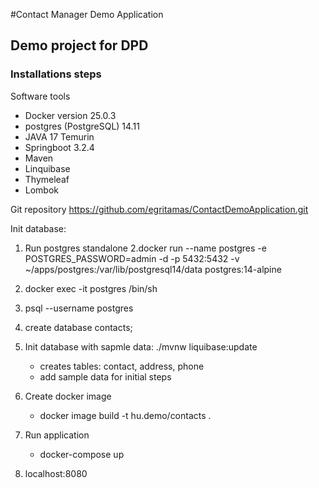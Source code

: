 #Contact Manager Demo Application

## Demo project for DPD
### Installations steps

Software tools

- Docker version 25.0.3
- postgres (PostgreSQL) 14.11
- JAVA 17 Temurin
- Springboot 3.2.4
- Maven
- Linquibase
- Thymeleaf 
- Lombok

Git repository
https://github.com/egritamas/ContactDemoApplication.git


Init database:
1. Run postgres standalone
2.docker run --name postgres -e POSTGRES_PASSWORD=admin -d -p 5432:5432 -v ~/apps/postgres:/var/lib/postgresql14/data postgres:14-alpine
3. docker exec -it postgres /bin/sh
4. psql --username postgres
5. create database contacts;
6. Init database with sapmle data: ./mvnw liquibase:update
   - creates tables: contact, address, phone
   - add sample data for initial steps

7. Create docker image
   - docker image build -t hu.demo/contacts .  
8. Run application
   - docker-compose up
9. localhost:8080
